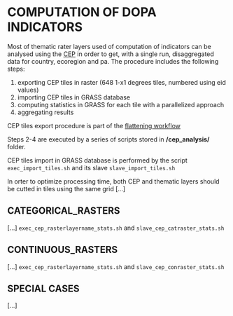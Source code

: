 # COMPUTATION OF DOPA INDICATORS

Most of thematic rater layers used of computation of indicators can be analysed using the [CEP](https://andreamandrici.github.io/dopa_workflow/flattening/) in order to get, with a single run, disaggregated data for country, ecoregion and pa.
The procedure includes the following steps:

1. exporting CEP tiles in raster (648 1-x1 degrees tiles, numbered using eid values)
2. importing CEP tiles in GRASS database
3. computing statistics in GRASS for each tile with a parallelized approach
4. aggregating results

CEP tiles export procedure is part of the [flattening workflow](https://andreamandrici.github.io/dopa_workflow/flattening/)

Steps 2-4 are executed by a series of scripts stored in **/cep_analysis/** folder.

CEP tiles import in GRASS database is performed by the script `exec_import_tiles.sh` and its slave `slave_import_tiles.sh`


In orter to optimize processing time, both CEP and thematic layers should be cutted in tiles using the same grid [...]


## CATEGORICAL_RASTERS
[...]
`exec_cep_rasterlayername_stats.sh` and `slave_cep_catraster_stats.sh`

## CONTINUOUS_RASTERS
[...]
`exec_cep_rasterlayername_stats.sh` and `slave_cep_conraster_stats.sh`

## SPECIAL CASES
[...]



